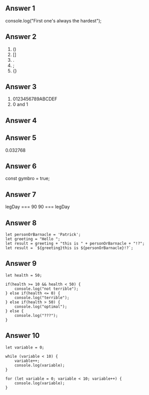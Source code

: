## Answer 1
console.log("First one's always the hardest");

## Answer 2
1. ()
2. []
3. .
4. ;
5. {}

## Answer 3
1. 0123456789ABCDEF       
2. 0 and 1

## Answer 4
<script src="review.js"></script>

## Answer 5
0.032768

## Answer 6
const gymbro = true;

## Answer 7
legDay === 90
90 === legDay 

## Answer 8
```
let personOrBarnacle = 'Patrick';
let greeting = "Hello ";
let result = greeting + "this is " + personOrBarnacle + "!?";
let result = `${greeting}this is ${personOrBarnacle}!?`;
```

## Answer 9
```
let health = 50;

if(health >= 10 && health < 50) {
    console.log("not terrible");
} else if(health <= 0) {
    console.log("terrible");
} else if(health > 50) {
    console.log("optimal");
} else {
    console.log("???");
}
```

## Answer 10
```
let variable = 0;

while (variable < 10) {
    variable++;
    console.log(variable);
}

for (let variable = 0; variable < 10; variable++) {
    console.log(variable);
}
```